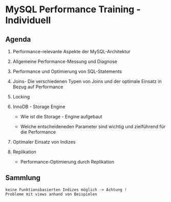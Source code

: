 # MySQL Performance Training - Individuell 

## Agenda 

  1. Performance-relevante Aspekte der MySQL-Architektur 
  
  1. Allgemeine Performance-Messung und Diagnose 
   
  1. Performance und Optimierung von SQL-Statements 
  
  1. Joins- Die verschiedenen Typen von Joins und der optimale Einsatz in Bezug auf Performance 
  
  1. Locking 
  
  1. InnoDB - Storage Engine 
  
     * Wie ist die Storage - Engine aufgebaut 
    
     * Welche entscheideneden Parameter sind wichtig und zielführend für die Performance 
    
  1. Optimaler Einsatz von Indizes   
  
  1. Replikation 
  
     * Performance-Optimierung durch Replikation 
    
## Sammlung 

```
keine Funktionsbasierten Indizes möglich -> Achtung !
Probleme mit views anhand von Beispielen 
```
